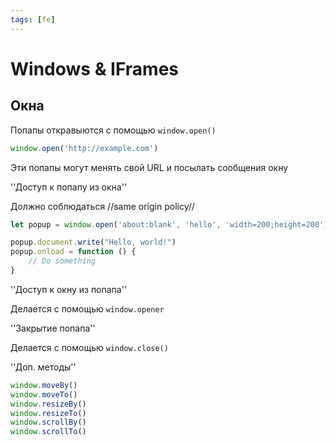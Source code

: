 ```yaml
---
tags: [fe]
---
```


# Windows & IFrames

## Окна

Попапы откравыются с помощью `window.open()`

```js
window.open('http://example.com')
```

Эти попапы могут менять свой URL и посылать сообщения окну

''Доступ к попапу из окна''

Должно соблюдаться //same origin policy//

```js
let popup = window.open('about:blank', 'hello', 'width=200;height=200')

popup.document.write("Hello, world!")
popup.onload = function () {
	// Do something
}
```

''Доступ к окну из попапа''

Делается с помощью `window.opener`

''Закрытие попапа''

Делается с помощью `window.close()`

''Доп. методы''

```js
window.moveBy()
window.moveTo()
window.resizeBy()
window.resizeTo()
window.scrollBy()
window.scrollTo()
```